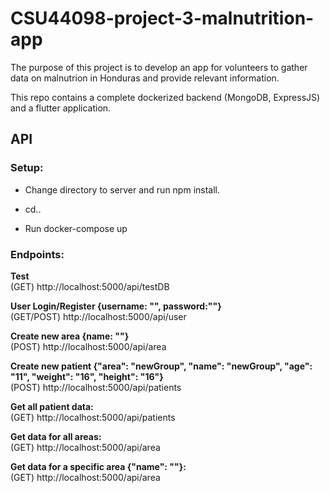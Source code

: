 # CSU44098-project-3-malnutrition-app

The purpose of this project is to develop an app for volunteers to gather data on malnutrion in Honduras and provide relevant information.

This repo contains a complete dockerized backend (MongoDB, ExpressJS) and a flutter application.

## API

  
### **Setup:**


-  Change directory to server and run npm install.

-  cd..

-  Run docker-compose up
  
  

### **Endpoints:**  

**Test**  
(GET) http://localhost:5000/api/testDB


**User Login/Register {username: "", password:""}**  
(GET/POST) http://localhost:5000/api/user


**Create new area {name: ""}**  
(POST) http://localhost:5000/api/area


**Create new patient {"area": "newGroup",  "name": "newGroup", "age": "11", "weight": "16", "height": "16"}**  
(POST) http://localhost:5000/api/patients


**Get all patient data:**  
(GET) http://localhost:5000/api/patients


**Get data for all areas:**   
(GET) http://localhost:5000/api/area


**Get data for a specific area {"name": ""}:**  
(GET) http://localhost:5000/api/area





